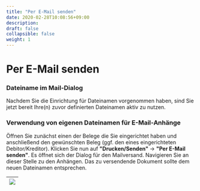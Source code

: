 ```yaml
---
title: "Per E-Mail senden"
date: 2020-02-28T10:08:56+09:00
description: 
draft: false
collapsible: false
weight: 1
---
```

# Per E-Mail senden

### Dateiname im Mail-Dialog
Nachdem Sie die Einrichtung für Dateinamen vorgenommen haben, sind Sie jetzt bereit Ihre(n) zuvor definierten Dateinamen aktiv zu nutzen.

### Verwendung von eigenen Dateinamen für E-Mail-Anhänge


Öffnen Sie zunächst einen der Belege die Sie eingerichtet haben und anschließend den gewünschten Beleg (ggf. den eines eingerichteten Debitor/Kreditor). Klicken Sie nun auf **"Drucken/Senden"** -> **"Per E-Mail senden"**. Es öffnet sich der Dialog für den Mailversand.
Navigieren Sie an dieser Stelle zu den Anhängen. Das zu versendende Dokument sollte dem neuen Dateinamen entsprechen.

|![](images/apps/custom-filename/de/mail-dialog-attachments.png)|
|-|